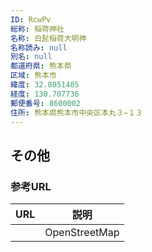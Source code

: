 ```yaml
---
ID: RcwPv
総称: 稲荷神社
名称: 白髭稲荷大明神
名称読み: null
別名: null
都道府県: 熊本県
区域: 熊本市
緯度: 32.8051405
経度: 130.707736
郵便番号: 8600002
住所: 熊本県熊本市中央区本丸３−１３
---
```


## その他

### 参考URL

| URL | 説明          |
| --- | ------------- |
|     | OpenStreetMap |
